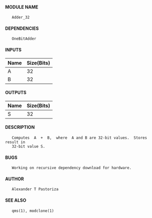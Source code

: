 #### MODULE NAME
       Adder_32

#### DEPENDENCIES
       OneBitAdder

#### INPUTS

Name | Size(Bits)
---------|---------
A   |     32    
B   |     32

#### OUTPUTS

Name | Size(Bits)
---------|---------
S   |     32

#### DESCRIPTION
       Computes  A  +  B,  where  A and B are 32-bit values.  Stores result in
       32-bit value S.

#### BUGS
       Working on recursive dependency download for hardware.

#### AUTHOR
       Alexander T Pastoriza

#### SEE ALSO
       qms(1), modclone(1)

